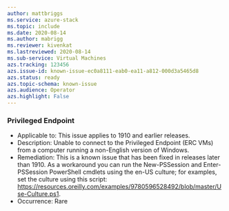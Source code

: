 ```yaml
---
author: mattbriggs
ms.service: azure-stack
ms.topic: include
ms.date: 2020-08-14
ms.author: mabrigg
ms.reviewer: kivenkat
ms.lastreviewed: 2020-08-14
ms.sub-service: Virtual Machines
azs.tracking: 123456
azs.issue-id: known-issue-ec0a8111-eab0-ea11-a812-000d3a5465d8
azs.status: ready
azs.topic-schema: known-issue
azs.audience: Operator
azs.highlight: False
---
```

### Privileged Endpoint

- Applicable to: This issue applies to 1910 and earlier releases.
- Description: Unable to connect to the Privileged Endpoint (ERC VMs) from a computer running a non-English version of Windows.
- Remediation: This is a known issue that has been fixed in releases later than 1910. As a workaround you can run the New-PSSession and Enter-PSSession PowerShell cmdlets using the en-US culture; for examples, set the culture using this script: https://resources.oreilly.com/examples/9780596528492/blob/master/Use-Culture.ps1.
- Occurrence: Rare